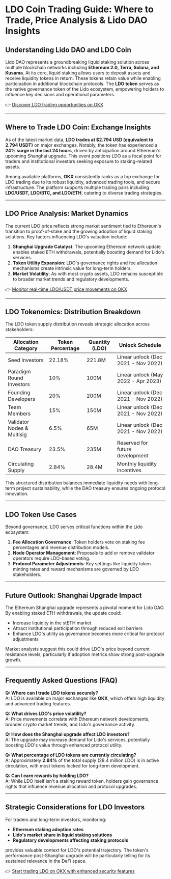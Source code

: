 # LDO Coin Trading Guide: Where to Trade, Price Analysis & Lido DAO Insights  

## Understanding Lido DAO and LDO Coin  
Lido DAO represents a groundbreaking liquid staking solution across multiple blockchain networks including **Ethereum 2.0, Terra, Solana, and Kusama**. At its core, liquid staking allows users to deposit assets and receive liquidity tokens in return. These tokens retain value while enabling participation in additional blockchain protocols. The **LDO token** serves as the native governance token of the Lido ecosystem, empowering holders to influence key decisions and operational parameters.  

👉 [Discover LDO trading opportunities on OKX](https://bit.ly/okx-bonus)  

---

## Where to Trade LDO Coin: Exchange Insights  
As of the latest market data, **LDO trades at $2.794 USD (equivalent to 2.794 USDT)** on major exchanges. Notably, the token has experienced a **24% surge in the last 24 hours**, driven by anticipation around Ethereum's upcoming Shanghai upgrade. This event positions LDO as a focal point for traders and institutional investors seeking exposure to staking-related assets.  

Among available platforms, **OKX** consistently ranks as a top exchange for LDO trading due to its robust liquidity, advanced trading tools, and secure infrastructure. The platform supports multiple trading pairs including **LDO/USDT, LDO/BTC, and LDO/ETH**, catering to diverse trading strategies.  

---

## LDO Price Analysis: Market Dynamics  
The current LDO price reflects strong market sentiment tied to Ethereum's transition to proof-of-stake and the growing adoption of liquid staking solutions. Key factors influencing LDO's valuation include:  
1. **Shanghai Upgrade Catalyst**: The upcoming Ethereum network update enables staked ETH withdrawals, potentially boosting demand for Lido's services.  
2. **Token Utility Expansion**: LDO's governance rights and fee allocation mechanisms create intrinsic value for long-term holders.  
3. **Market Volatility**: As with most crypto assets, LDO remains susceptible to broader market trends and regulatory developments.  

👉 [Monitor real-time LDO/USDT price movements on OKX](https://bit.ly/okx-bonus)  

---

## LDO Tokenomics: Distribution Breakdown  
The LDO token supply distribution reveals strategic allocation across stakeholders:  

| Allocation Category          | Token Percentage | Quantity (LDO) | Unlock Schedule                  |  
|------------------------------|------------------|----------------|-----------------------------------|  
| Seed Investors               | 22.18%           | 221.8M         | Linear unlock (Dec 2021 - Nov 2022) |  
| Paradigm Round Investors     | 10%              | 100M           | Linear unlock (May 2022 - Apr 2023) |  
| Founding Developers          | 20%              | 200M           | Linear unlock (Dec 2021 - Nov 2022) |  
| Team Members                 | 15%              | 150M           | Linear unlock (Dec 2021 - Nov 2022) |  
| Validator Nodes & Multisig   | 6.5%             | 65M            | Linear unlock (Dec 2021 - Nov 2022) |  
| DAO Treasury                 | 23.5%            | 235M           | Reserved for future development   |  
| Circulating Supply           | 2.84%            | 28.4M          | Monthly liquidity incentives       |  

This structured distribution balances immediate liquidity needs with long-term project sustainability, while the DAO treasury ensures ongoing protocol innovation.  

---

## LDO Token Use Cases  
Beyond governance, LDO serves critical functions within the Lido ecosystem:  
1. **Fee Allocation Governance**: Token holders vote on staking fee percentages and revenue distribution models.  
2. **Node Operator Management**: Proposals to add or remove validator operators require LDO-based voting.  
3. **Protocol Parameter Adjustments**: Key settings like liquidity token minting rates and reward mechanisms are governed by LDO stakeholders.  

---

## Future Outlook: Shanghai Upgrade Impact  
The Ethereum Shanghai upgrade represents a pivotal moment for Lido DAO. By enabling staked ETH withdrawals, the update could:  
- Increase liquidity in the stETH market  
- Attract institutional participation through reduced exit barriers  
- Enhance LDO's utility as governance becomes more critical for protocol adjustments  

Market analysts suggest this could drive LDO's price beyond current resistance levels, particularly if adoption metrics show strong post-upgrade growth.  

---

## Frequently Asked Questions (FAQ)  

**Q: Where can I trade LDO tokens securely?**  
A: LDO is available on major exchanges like **OKX**, which offers high liquidity and advanced trading features.  

**Q: What drives LDO's price volatility?**  
A: Price movements correlate with Ethereum network developments, broader crypto market trends, and Lido's governance activity.  

**Q: How does the Shanghai upgrade affect LDO investors?**  
A: The upgrade may increase demand for Lido's services, potentially boosting LDO's value through enhanced protocol utility.  

**Q: What percentage of LDO tokens are currently circulating?**  
A: Approximately **2.84%** of the total supply (28.4 million LDO) is in active circulation, with most tokens locked for long-term development.  

**Q: Can I earn rewards by holding LDO?**  
A: While LDO itself isn't a staking reward token, holders gain governance rights that influence revenue allocation and protocol upgrades.  

---

## Strategic Considerations for LDO Investors  
For traders and long-term investors, monitoring:  
- **Ethereum staking adoption rates**  
- **Lido's market share in liquid staking solutions**  
- **Regulatory developments affecting staking protocols**  

provides valuable context for LDO's potential trajectory. The token's performance post-Shanghai upgrade will be particularly telling for its sustained relevance in the DeFi space.  

👉 [Start trading LDO on OKX with enhanced security features](https://bit.ly/okx-bonus)  
